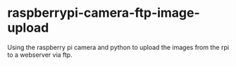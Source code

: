 # raspberrypi-camera-ftp-image-upload
Using the raspberry pi camera and python to upload the images from the rpi to a webserver via ftp.
